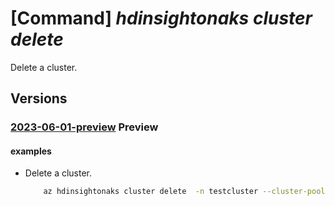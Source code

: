 # [Command] _hdinsightonaks cluster delete_

Delete a cluster.

## Versions

### [2023-06-01-preview](/Resources/mgmt-plane/L3N1YnNjcmlwdGlvbnMve30vcmVzb3VyY2Vncm91cHMve30vcHJvdmlkZXJzL21pY3Jvc29mdC5oZGluc2lnaHQvY2x1c3RlcnBvb2xzL3t9L2NsdXN0ZXJzL3t9/2023-06-01-preview.xml) **Preview**

<!-- mgmt-plane /subscriptions/{}/resourcegroups/{}/providers/microsoft.hdinsight/clusterpools/{}/clusters/{} 2023-06-01-preview -->

#### examples

- Delete a cluster.
    ```bash
        az hdinsightonaks cluster delete  -n testcluster --cluster-pool-name testpool -g RG
    ```
